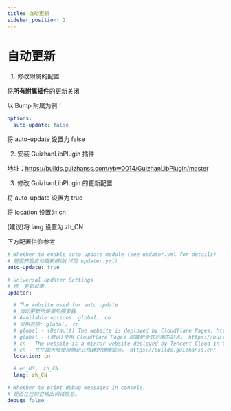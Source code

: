 ```yaml
---
title: 自动更新
sidebar_position: 2
---
```


# 自动更新

<!--markdownlint-disable ol-prefix-->

1. 修改附属的配置

将**所有附属插件**的更新关闭

以 Bump 附属为例：

```yaml title="plugins/Bump/config.yml"
options:
  auto-update: false
```

将 auto-update 设置为 false

2. 安装 GuizhanLibPlugin 插件

地址：https://builds.guizhanss.com/ybw0014/GuizhanLibPlugin/master

3. 修改 GuizhanLibPlugin 的更新配置

将 auto-update 设置为 true

将 location 设置为 cn

(建议)将 lang 设置为 zh_CN

下方配置供你参考

```yaml title="plugins/GuizhanLibPlugin/config.yml"
# Whether to enable auto update module (see updater.yml for details)
# 是否开启自动更新模块(详见 updater.yml)
auto-update: true

# Universal Updater Settings
# 统一更新设置
updater:

  # The website used for auto update
  # 自动更新所使用的服务器
  # Available options: global， cn
  # 可用选项: global， cn
  # global - (Default) The website is deployed by Cloudflare Pages. https://builds.guizhanss.com/
  # global - (默认)使用 Cloudflare Pages 部署到全球范围的站点。 https://builds.guizhanss.com/
  # cn - The website is a mirror website deployed by Tencent Cloud in China mainland. https://builds.guizhanss.cn/
  # cn - 在中国大陆使用腾讯云搭建的镜像站点。 https://builds.guizhanss.cn/
  location: cn

  # en_US， zh_CN
  lang: zh_CN

# Whether to print debug messages in console.
# 是否在控制台输出调试信息。
debug: false
```

<!--markdownlint-enable ol-prefix-->
